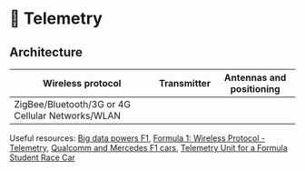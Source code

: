 # 📡 Telemetry

## Architecture

| Wireless protocol                                | Transmitter | Antennas and positioning |
| ------------------------------------------------ | ----------- | ------------------------ |
| ZigBee/Bluetooth/3G or 4G Cellular Networks/WLAN |             |                          |

Useful resources: [Big data powers F1](https://www.intel.co.uk/content/www/uk/en/it-management/cloud-analytic-hub/big-data-powers-f1.html), [Formula 1: Wireless Protocol - Telemetry](https://www.reddit.com/r/formula1/comments/7bbscd/wireless_protocol_telemetry/), [Qualcomm and Mercedes F1 cars](https://www.forbes.com/sites/tiriasresearch/2017/11/01/qualcomm-and-mercedes-f1-cars/#64baa89de45d), [Telemetry Unit for a Formula Student Race Car](https://pub.tik.ee.ethz.ch/students/2013-HS/SA-2013-67.pdf)
